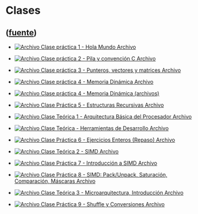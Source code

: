 # Clases
([fuente](https://campus.exactas.uba.ar/course/view.php?id=998&section=4))
---
  - [![Archivo](https://campus.exactas.uba.ar/theme/image.php/magazine/core/1462913092/f/pdf) Clase práctica 1 - Hola Mundo Archivo](https://campus.exactas.uba.ar/mod/resource/view.php?id=60318)

  - [![Archivo](https://campus.exactas.uba.ar/theme/image.php/magazine/core/1462913092/f/pdf) Clase práctica 2 - Pila y convención C Archivo](https://campus.exactas.uba.ar/mod/resource/view.php?id=60319)

  - [![Archivo](https://campus.exactas.uba.ar/theme/image.php/magazine/core/1462913092/f/pdf) Clase práctica 3 - Punteros, vectores y matrices Archivo](https://campus.exactas.uba.ar/mod/resource/view.php?id=60321)

  - [![Archivo](https://campus.exactas.uba.ar/theme/image.php/magazine/core/1462913092/f/pdf) Clase práctica 4 - Memoria Dinámica Archivo](https://campus.exactas.uba.ar/mod/resource/view.php?id=60314)

  - [![Archivo](https://campus.exactas.uba.ar/theme/image.php/magazine/core/1462913092/f/archive) Clase práctica 4 - Memoria Dinámica (archivos)](https://campus.exactas.uba.ar/mod/resource/view.php?id=60320)

  - [![Archivo](https://campus.exactas.uba.ar/theme/image.php/magazine/core/1462913092/f/pdf) Clase Práctica 5 - Estructuras Recursivas Archivo](https://campus.exactas.uba.ar/mod/resource/view.php?id=60393)

  - [![Archivo](https://campus.exactas.uba.ar/theme/image.php/magazine/core/1462913092/f/pdf) Clase Teórica 1 - Arquitectura Básica del Procesador Archivo](https://campus.exactas.uba.ar/mod/resource/view.php?id=60335)

  - [![Archivo](https://campus.exactas.uba.ar/theme/image.php/magazine/core/1462913092/f/pdf) Clase Teórica - Herramientas de Desarrollo Archivo](https://campus.exactas.uba.ar/mod/resource/view.php?id=60336)

  - [![Archivo](https://campus.exactas.uba.ar/theme/image.php/magazine/core/1462913092/f/pdf) Clase Práctica 6 - Ejercicios Enteros (Repaso) Archivo](https://campus.exactas.uba.ar/mod/resource/view.php?id=60394)

  - [![Archivo](https://campus.exactas.uba.ar/theme/image.php/magazine/core/1462913092/f/pdf) Clase Teórica 2 - SIMD Archivo](https://campus.exactas.uba.ar/mod/resource/view.php?id=61196)

  - [![Archivo](https://campus.exactas.uba.ar/theme/image.php/magazine/core/1462913092/f/pdf) Clase Práctica 7 - Introducción a SIMD Archivo](https://campus.exactas.uba.ar/mod/resource/view.php?id=60616)

  - [![Archivo](https://campus.exactas.uba.ar/theme/image.php/magazine/core/1462913092/f/pdf) Clase Práctica 8 - SIMD: Pack/Unpack, Saturación, Comparación, Máscaras Archivo](https://campus.exactas.uba.ar/mod/resource/view.php?id=60726)

  - [![Archivo](https://campus.exactas.uba.ar/theme/image.php/magazine/core/1462913092/f/pdf) Clase Teórica 3 - Microarquitectura, Introducción Archivo](https://campus.exactas.uba.ar/mod/resource/view.php?id=60815)

  - [![Archivo](https://campus.exactas.uba.ar/theme/image.php/magazine/core/1462913092/f/pdf) Clase Práctica 9 - Shuffle y Conversiones Archivo](https://campus.exactas.uba.ar/mod/resource/view.php?id=60816)

